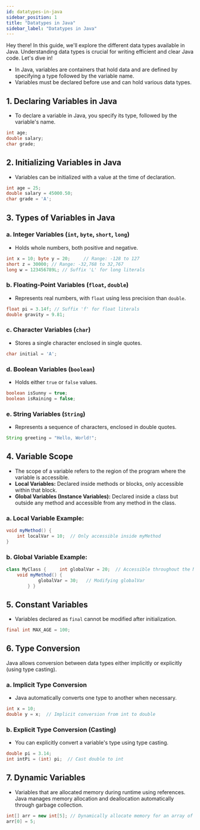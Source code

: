 ```yaml
---
id: datatypes-in-java
sidebar_position: 1
title: "Datatypes in Java"
sidebar_label: "Datatypes in Java"
---
```


Hey there! In this guide, we'll explore the different data types available in Java. Understanding data types is crucial for writing efficient and clear Java code. Let's dive in!

* In Java, variables are containers that hold data and are defined by specifying a type followed by the variable name.
* Variables must be declared before use and can hold various data types.

## 1. Declaring Variables in Java

- To declare a variable in Java, you specify its type, followed by the variable's name.
```java
int age;
double salary;
char grade;
```

## 2. Initializing Variables in Java


*   Variables can be initialized with a value at the time of declaration.

```java
int age = 25;
double salary = 45000.50;
char grade = 'A';
```

## 3. Types of Variables in Java

### a. Integer Variables (`int`, `byte`, `short`, `long`)

*   Holds whole numbers, both positive and negative.

```java
int x = 10; byte y = 20;     // Range: -128 to 127
short z = 30000; // Range: -32,768 to 32,767
long w = 123456789L; // Suffix 'L' for long literals
```

### b. Floating-Point Variables (`float`, `double`)

*   Represents real numbers, with `float` using less precision than `double`.

```java
float pi = 3.14f; // Suffix 'f' for float literals
double gravity = 9.81;
```

### c. Character Variables (`char`)

*   Stores a single character enclosed in single quotes.

```java
char initial = 'A';
```

### d. Boolean Variables (`boolean`)

*   Holds either `true` or `false` values.

```java
boolean isSunny = true;
boolean isRaining = false;
```

### e. String Variables (`String`)

*   Represents a sequence of characters, enclosed in double quotes.

```java
String greeting = "Hello, World!";
```

## 4. Variable Scope

*   The scope of a variable refers to the region of the program where the variable is accessible.
*   **Local Variables:** Declared inside methods or blocks, only accessible within that block.
*   **Global Variables (Instance Variables):** Declared inside a class but outside any method and accessible from any method in the class.

### a. Local Variable Example:

```java
void myMethod() {     
    int localVar = 10;  // Only accessible inside myMethod
}
```

### b. Global Variable Example:

```java
class MyClass {     int globalVar = 20;  // Accessible throughout the MyClass
    void myMethod() {
            globalVar = 30;   // Modifying globalVar
        } }
```

## 5. Constant Variables

*   Variables declared as `final` cannot be modified after initialization.


```java
final int MAX_AGE = 100;
```

## 6. Type Conversion

Java allows conversion between data types either implicitly or explicitly (using type casting).

### a. Implicit Type Conversion

*   Java automatically converts one type to another when necessary.


```java
int x = 10; 
double y = x;  // Implicit conversion from int to double
```

### b. Explicit Type Conversion (Casting)

*   You can explicitly convert a variable's type using type casting.

```java
double pi = 3.14;
int intPi = (int) pi;  // Cast double to int
```

## 7. Dynamic Variables

*   Variables that are allocated memory during runtime using references. Java manages memory allocation and deallocation automatically through garbage collection.


```java
int[] arr = new int[5]; // Dynamically allocate memory for an array of integers
arr[0] = 5;
```